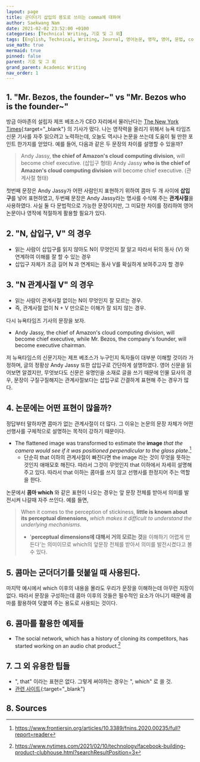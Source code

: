 ```yaml
---
layout: page
title: 군더더기 삽입의 용도로 쓰이는 comma에 대하여
author: Saekwang Nam
date: 2021-02-02 23:52:00 +0100
categories: [Technical Writing, 기호 및 그 외]
tags: [English, Technical, Writing, Journal, 영어논문, 영작, 영어, 문법, comma, 삽입]
use_math: true
mermaid: true
pinned: false
parent: 기호 및 그 외
grand_parent: Academic Writing
nav_order: 1
---
```


## 1. "Mr. Bezos, the founder~" vs "Mr. Bezos who is the founder~"
방금 아마존의 설립자 제프 베조스가 CEO 자리에서 물러난다는 [The New York Times](https://www.nytimes.com/2021/02/02/technology/jeff-bezos-amazon.html){:target="_blank"} 의 기사가 떴다. 나는 영작력을 올리기 위해서 뉴욕 타임즈 신문 기사를 자주 읽으려고 노력하는데, 오늘도 역시나 논문을 쓰는데 도움이 될 만한 포인트 한가지를 얻었다. 예를 들어, 다음과 같은 두 문장의 차이를 설명할 수 있을까?
> Andy Jassy, **the chief of Amazon's cloud computing division,** will become chief executive. (삽입구 형태)
> Andy Jassy **who is the chief of Amazon's cloud computing division** will become chief executive. (관계사절 형태)

첫번째 문장은 Andy Jassy가 어떤 사람인지 표현하기 위하여 콤마 두 개 사이에 **삽입구**를 넣어 표현하였고, 두번째 문장은 Andy Jassy라는 명사를 수식해 주는 **관계사절**을 사용하였다. 사실 둘 다 문법적으로 가능한 문장이지만, 그 미묘한 차이를 정리하여 영어 논문이나 영작에 적절하게 활용할 필요가 있다.

## 2. "N, 삽입구, V" 의 경우
- 읽는 사람이 삽입구를 읽지 않아도 N이 무엇인지 잘 알고 따라서 뒤의 동사 (V) 와 연계하여 이해를 잘 할 수 있는 경우
- 삽입구 자체가 조금 길어 N 과 연계되는 동사 V를 확실하게 보여주고자 할 경우

## 3. "N 관계사절 V" 의 경우
- 읽는 사람이 관계사절 없이는 N이 무엇인지 잘 모르는 경우.
- 즉, 관계사절 없이 N + V 만으로는 이해가 잘 되지 않는 경우.

다시 뉴욕타임즈 기사의 문장을 보자.
- Andy Jassy, the chief of Amazon's cloud computing division, will become chief executive, while Mr. Bezos, the company's founder, will become executive chairman.

 저 뉴욕타임스의 신문기자는 제프 베조스가 누구인지 독자들이 대부분 이해할 것이라 가정하며, 글의 정황상 Andy Jassy 또한 삽입구로 간단하게 설명하였다. 영어 신문을 읽어보면 알겠지만, 무엇보다도 신문은 유명인을 소재로 글을 쓰기 때문에 인물 묘사의 경우, 문장이 구질구질해지는 관계사절보다는 삽입구로 간결하게 표현해 주는 경우가 많다.

## 4. 논문에는 어떤 표현이 많을까?
정답부터 말하자면 콤마가 없는 관계사절이 더 많다. 그 이유는 논문의 문장 자체가 어떤 선행사를 구체적으로 설명하는 목적이 강하기 때문이다.

- The flattened image was transformed to estimate the **image** *that the camera would see if it was positioned perpendicular to the glass plate*.[^fn_1]
    - 단순히 that 이하의 관계사절이 빠진다면 the image 라는 것이 무엇을 뜻하는 것인지 애매모호 해진다. 따라서 그것이 무엇인지 that 이하에서 자세히 설명해 주고 있다. 따라서 that 이하는 콤마를 쓰지 않고 선행사를 한정지어 주는 역할을 한다.

논문에서 **콤마 which** 와 같은 표현이 나오는 경우는 앞 문장 전체를 받아서 의미를 발전시켜 나갈때 자주 쓰인다. 예를 들면,
> When it comes to the perception of stickiness, **little is known about its perceptual dimensions,** *which makes it difficult to understand the underlying mechanisms*.
> - '**perceptual dimensions에 대해서 거의 모르는 것**을 이해하기 어렵게 만든다'는 의미이므로 which의 앞문장 전체를 받아서 의미를 발전시켰다고 볼 수 있다.

## 5. 콤마는 군더더기를 덧붙일 때 사용된다.
마지막 예시에서 which 이후의 내용을 몰라도 우리가 문장을 이해하는데 아무런 지장이 없다. 따라서 문장을 구성하는데 콤마 이후의 것들은 필수적인 요소가 아니기 때문에 콤마를 활용하여 덧붙여 주는 용도로 사용되는 것이다.

## 6. 콤마를 활용한 예제들
- The social network, which has a history of cloning its competitors, has started working on an audio chat product.[^fn_2]

## 7. 그 외 유용한 팁들
- ", that" 이라는 표현은 없다. 그렇게 써야하는 경우는 ", which" 로 쓸 것.
- [관련 사이트](http://blog.naver.com/PostView.nhn?blogId=ufk7891&logNo=220990770246&parentCategoryNo=&categoryNo=32&viewDate=&isShowPopularPosts=true&from=search){:target="_blank"}

## 8. Sources
[^fn_1]: https://www.frontiersin.org/articles/10.3389/fnins.2020.00235/full?report=reader
[^fn_2]: https://www.nytimes.com/2021/02/10/technology/facebook-building-product-clubhouse.html?searchResultPosition=3